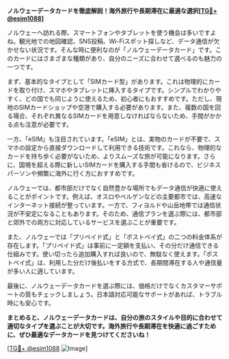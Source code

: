**ノルウェーデータカードを徹底解説！海外旅行や長期滞在に最適な選択[[TG💪+ @esim1088](https://t.me/s/esim1088)]**

ノルウェーへ訪れる際、スマートフォンやタブレットを使う機会は多いですよね。観光地での地図確認、SNS投稿、Wi-Fiスポット探しなど、データ通信が欠かせない状況です。そんな時に便利なのが「ノルウェーデータカード」です。このカードにはさまざまな種類があり、自分のニーズに合わせて選べるのも魅力の一つです。

まず、基本的なタイプとして「SIMカード型」があります。これは物理的にカードを取り付け、スマホやタブレットに挿入するタイプです。シンプルでわかりやすく、どの国でも同じように使えるため、初心者にもおすすめです。ただし、現地のSIMカードショップや空港で購入する必要があります。また、複数の国を回る場合、それぞれ異なるSIMカードを用意しなければならないため、手間がかかる点も注意が必要です。

一方、「eSIM」も注目されています。「eSIM」とは、実物のカードが不要で、スマホの設定から直接ダウンロードして利用できる技術です。これなら、物理的なカードを持ち歩く必要がないため、よりスムーズな旅が可能になります。さらに、国境を超える際に新しいSIMカードを購入する手間も省けるので、ビジネスパーソンや頻繁に海外に行く方におすすめです。

ノルウェーでは、都市部だけでなく自然豊かな場所でもデータ通信が快適に使えることがポイントです。例えば、オスロやベルゲンなどの主要都市では、高速なインターネット接続が整っています。一方で、フィヨルドや山岳地帯では通信状況が不安定になることもあります。そのため、通信プランを選ぶ際には、都市部と郊外での両方に対応しているサービスを選ぶことが重要です。

また、ノルウェーでは「プリペイド式」と「ポストペイ式」の二つの料金体系が存在します。「プリペイド式」は事前に一定額を支払い、その分だけ通信できる仕組みです。使い切ったら追加購入すれば良いので、無駄なく使えます。「ポストペイ式」は、利用した分だけ後払いをする方式で、長期間滞在する人や通信量が多い人に適しています。

最後に、ノルウェーデータカードを選ぶ際には、価格だけでなくカスタマーサポートの質もチェックしましょう。日本語対応可能なサポートがあれば、トラブル時にも安心です。

**まとめると、ノルウェーデータカードは、自分の旅のスタイルや目的に合わせて適切なタイプを選ぶことが大切です。海外旅行や長期滞在を快適に過ごすために、ぜひ最適なデータカードを見つけてくださいね！**

[[TG💪+ @esim1088](https://t.me/s/esim1088) ![Image](https://i.postimg.cc/Y0z9fWf4/image.png)]